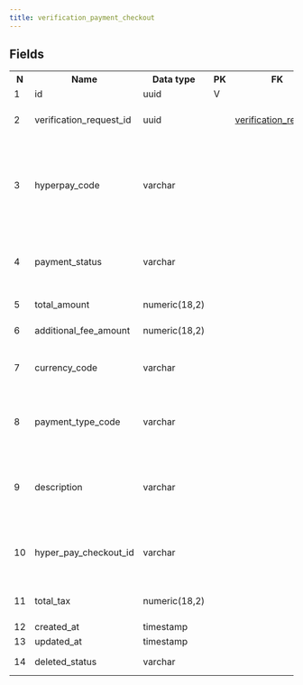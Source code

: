 ```yaml
---
title: verification_payment_checkout 
---
```


## Fields

<table style="width: 100%">
    <colgroup>
       <col span="1" style="width: 3%;"/>
       <col span="1" style="width: 12%;"/>
       <col span="1" style="width: 10%;"/>
       <col span="1" style="width: 3%;"/>
       <col span="1" style="width: 12%;"/>
       <col span="1" style="width: 60%;"/>
    </colgroup>
  <tr>
    <th>N</th>
    <th>Name</th>
    <th>Data type</th>
    <th>PK</th>
    <th>FK</th>
    <th>Description</th>
  </tr>
<tr><td>1</td><td>id</td><td>uuid</td><td>V</td><td></td><td>autogenerated</td></tr>
<tr><td>2</td><td>verification_request_id</td><td>uuid</td><td></td><td><a href="verification_request-uni.md">verification_request</a></td><td>Verification request that is being paid for.</td></tr>
<tr><td>3</td><td>hyperpay_code</td><td>varchar</td><td></td><td></td><td>it is the internal HyperPay response code, we map payment statuses on these codes</td></tr>
<tr><td>4</td><td>payment_status</td><td>varchar</td><td></td><td></td><td>Statuses found: failed, initialized, pending, success.</td></tr>
<tr><td>5</td><td>total_amount</td><td>numeric(18,2)</td><td></td><td></td><td>Payment amount</td></tr>
<tr><td>6</td><td>additional_fee_amount</td><td>numeric(18,2)</td><td></td><td></td><td>Additional fee for education</td></tr>
<tr><td>7</td><td>currency_code</td><td>varchar</td><td></td><td></td><td>3-letter currency code, e.g. USD</td></tr>
<tr><td>8</td><td>payment_type_code</td><td>varchar</td><td></td><td></td><td>One of: CARD, DB TODO: what does DB mean? Any other types?</td></tr>
<tr><td>9</td><td>description</td><td>varchar</td><td></td><td></td><td>Usualy contains a string 'successfully created checkout'</td></tr>
<tr><td>10</td><td>hyper_pay_checkout_id</td><td>varchar</td><td></td><td></td><td>Hyperpay checkout id - hyperpay is a payment provider</td></tr>
<tr><td>11</td><td>total_tax</td><td>numeric(18,2)</td><td></td><td></td><td>Tax (VAT) included into amount</td></tr>
<tr><td>12</td><td>created_at</td><td>timestamp</td><td></td><td></td><td></td></tr>
<tr><td>13</td><td>updated_at</td><td>timestamp</td><td></td><td></td><td></td></tr>
<tr><td>14</td><td>deleted_status</td><td>varchar</td><td></td><td></td><td>ACTIVE, DELETED</td></tr>

</table>
